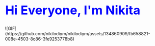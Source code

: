 <h1 style="color:blue; font-size:40px;" id="main-text">Hi Everyone, I'm Nikita</h1>
![GIF](https://github.com/nikilodiym/nikilodiym/assets/134860909/fb658821-008e-4503-8c86-3fe9253778b8)

